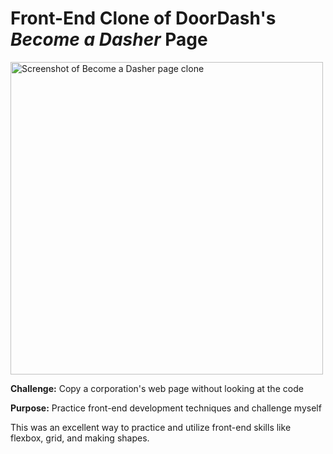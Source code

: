 <h1>Front-End Clone of DoorDash's <i>Become a Dasher</i> Page</h1>

<img width="500" alt="Screenshot of Become a Dasher page clone" src="https://github.com/m-wheeler-dev/dasher-clone/assets/105622101/8a715757-0969-4c5d-913a-bdbd6a4cdef3">

<p><b>Challenge:</b> Copy a corporation's web page without looking at the code</p>

<p><b>Purpose:</b> Practice front-end development techniques and challenge myself</p>

<p>This was an excellent way to practice and utilize front-end skills like flexbox, grid, and making shapes.</p>
